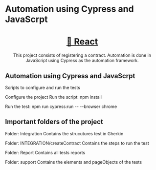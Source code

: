 # Automation using Cypress and JavaScrpt
<h1 align="center">
    <a href="https://pt-br.reactjs.org/">🔗 React</a>
</h1>
<p align="center">This project consists of registering a contract. Automation is done in JavaScript using Cypress as the automation framework.</p>

## Automation using Cypress and JavaScrpt
Scripts to configure and run the tests

Configure the project
Run the script: npm install

Run the test: 
npm run cypress:run -- --browser chrome


## Important folders of the project
Folder: Integration
Contains the strucutures test in Gherkin

Folder: INTEGRATION/createContract
Contains the steps to run the test

Folder: Report
Contains all tests reports

Folder: support
Contains the elements and pageObjects of the tests




